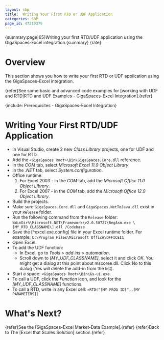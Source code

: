 ```yaml
---
layout: sbp
title:  Writing Your First RTD or UDF Application
categories: SBP
page_id: 47219379
---
```


{summary:page|65}Writing your first RTD/UDF application using the GigaSpaces-Excel integration.{summary}
{rate}

# Overview

This section shows you how to write your first RTD or UDF application using the GigaSpaces-Excel integration.

{refer}See some basic and advanced code examples for [working with UDF and RTD|RTD and UDF Examples - GigaSpaces-Excel Integration].{refer}

{include: Prerequisites - GigaSpaces-Excel Integration}

# Writing Your First RTD/UDF Application

- In Visual Studio, create 2 new *Class Library* projects, one for UDF and one for RTD.
- Add the `<GigaSpaces Root>\Bin\GigaSpaces.Core.dll` reference.
- In the *COM* tab, select *Microsoft Excel 11.0 Object Library*.
- In the *.NET* tab, select *System.configuration*.
- Office runtime:
    1. For Excel 2003 - in the *COM* tab, add the *Microsoft Office 11.0 Object Library*.
    1. For Excel 2007 - in the *COM* tab, add the *Microsoft Office 12.0 Object Library*.
- Build the projects.
- Make sure `GigaSpaces.Core.dll` and `GigaSpaces.NetToJava.dll` exist in your `Release` folder.
- Run the following command from the `Release` folder:
    `%WinDir%\Microsoft.NET\Framework\v2.0.50727\RegAsm.exe \[MY_RTD_CLASSNAME\].dll /Codebase`
- Save the [^excel.exe.config] file in your Excel runtime folder. For example: `C:\Program Files\Microsoft Office\OFFICE11`
- Open Excel.
- To add the UDF function:
    - In Excel, go to *Tools* > *add ins* > *automation*.
    - Scroll down to *\[MY_UDF_CLASSNAME\]*, select it and click *OK*. You might get a dialog at this point about mscoree.dll. Click No to this dialog (Yes will delete the add-in from the list).
- Start a space: `<GigaSpaces Root>\Bin\Gs-ui.exe`.
- To call a UDF, click the *Function* icon, and look for the *\[MY_UDF_CLASSNAME\]* functions.
- To call a RTD, write in any Excel cell:
    `=RTD("[MY PROG ID]",,[MY PARAMETERS])`

# What's Next?

{refer}See the [GigaSpaces-Excel Market-Data Example].{refer}
{refer}Back to The [Excel that Scales Solution] section.{refer}